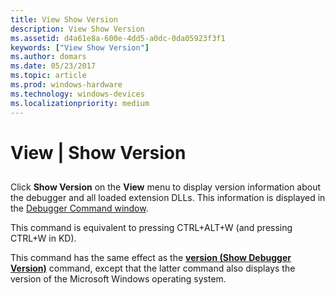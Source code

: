 ```yaml
---
title: View Show Version
description: View Show Version
ms.assetid: d4a61e8a-600e-4dd5-a0dc-0da05923f3f1
keywords: ["View Show Version"]
ms.author: domars
ms.date: 05/23/2017
ms.topic: article
ms.prod: windows-hardware
ms.technology: windows-devices
ms.localizationpriority: medium
---
```


# View | Show Version


## <span id="ddk_view_show_version_dbg"></span><span id="DDK_VIEW_SHOW_VERSION_DBG"></span>


Click **Show Version** on the **View** menu to display version information about the debugger and all loaded extension DLLs. This information is displayed in the [Debugger Command window](debugger-command-window.md).

This command is equivalent to pressing CTRL+ALT+W (and pressing CTRL+W in KD).

This command has the same effect as the [**version (Show Debugger Version)**](version--show-debugger-version-.md) command, except that the latter command also displays the version of the Microsoft Windows operating system.

 

 





